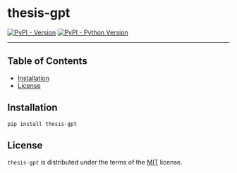 # thesis-gpt

[![PyPI - Version](https://img.shields.io/pypi/v/thesis-gpt.svg)](https://pypi.org/project/thesis-gpt)
[![PyPI - Python Version](https://img.shields.io/pypi/pyversions/thesis-gpt.svg)](https://pypi.org/project/thesis-gpt)

-----

## Table of Contents

- [Installation](#installation)
- [License](#license)

## Installation

```console
pip install thesis-gpt
```

## License

`thesis-gpt` is distributed under the terms of the [MIT](https://spdx.org/licenses/MIT.html) license.
